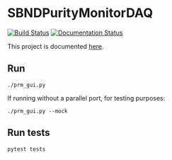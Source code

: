# SBNDPurityMonitorDAQ

[![Build Status](https://travis-ci.com/marcodeltutto/SBNDPurityMonitorDAQ.svg?branch=master)](https://travis-ci.com/marcodeltutto/SBNDPurityMonitorDAQ)
[![Documentation Status](https://readthedocs.org/projects/sbndpuritymonitordaq/badge/?version=latest)](https://sbndpuritymonitordaq.readthedocs.io/en/latest/?badge=latest)

This project is documented [here](https://sbndpuritymonitordaq.readthedocs.io/en/latest/).

## Run
```
./prm_gui.py
```

If running without a parallel port, for testing purposes:
```
./prm_gui.py --mock
```

## Run tests
```
pytest tests
```
